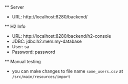 
** Server
- URL: http://localhost:8280/backend/

** H2 Info
- URL:  http://localhost:8280/backend/h2-console
- JDBC: jdbc:h2:mem:my-database
- User: sa
- Password: password


** Manual testing
- you can make changes to file name `some_users.csv` at `/src/main/resources/import`